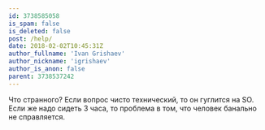 ```yaml
---
id: 3738585058
is_spam: false
is_deleted: false
post: /help/
date: 2018-02-02T10:45:31Z
author_fullname: 'Ivan Grishaev'
author_nickname: 'igrishaev'
author_is_anon: false
parent: 3738537242
---
```


<p>Что странного? Если вопрос чисто технический, то он гуглится на SO. Если же надо сидеть 3 часа, то проблема в том, что человек банально не справляется.</p>
